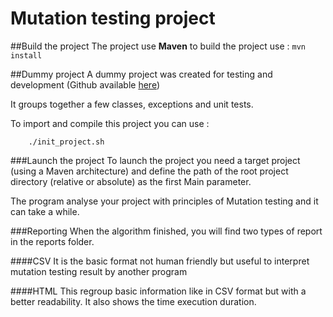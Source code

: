 # Mutation testing project

##Build the project
The project use **Maven** to build the project use  : <code>mvn install</code>

##Dummy project
A dummy project was created for testing and development (Github available [here](https://github.com/amullier/M2INFO-VV-DUMMY-PROJET))

It groups together a few classes, exceptions and unit tests.

To import and compile this project you can use :
``` shell
    ./init_project.sh
```

###Launch the project
To launch the project you need a target project (using a Maven architecture) and define the
path of the root project directory (relative or absolute) as the first Main parameter.

The program analyse your project with principles of Mutation testing and it can take a while.

###Reporting
When the algorithm finished, you will find two types of report in the reports folder.

####CSV
It is the basic format not human friendly but useful to interpret mutation testing result by another program

####HTML
This regroup basic information like in CSV format but with a better readability. It also shows the 
time execution duration. 


